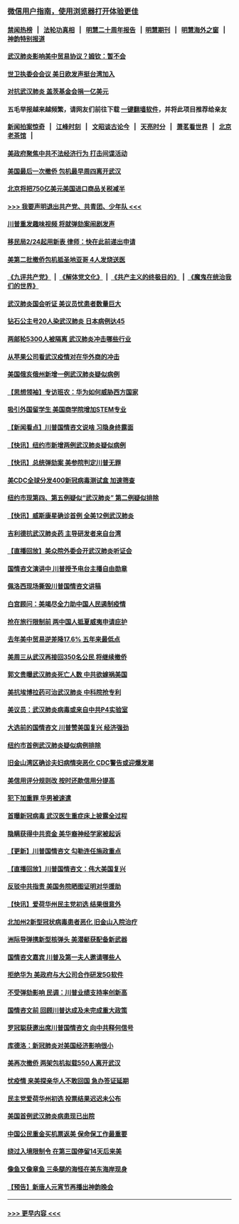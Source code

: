 ### [微信用户指南，使用浏览器打开体验更佳](https://github.com/gfw-breaker/banned-news1/blob/master/indexes/wechat-guide.md?t=0)
#### [禁闻热榜](热点新闻.md?t=0)  &nbsp;&nbsp;|&nbsp;&nbsp; [法轮功真相](https://github.com/gfw-breaker/truth/blob/master/README.md?t=0) &nbsp;&nbsp;|&nbsp;&nbsp; [明慧二十周年报告](https://github.com/gfw-breaker/mh-reports/blob/master/README.md?t=0) &nbsp;&nbsp;|&nbsp;&nbsp;[明慧期刊](https://github.com/gfw-breaker/mh-qikan) &nbsp;&nbsp;|&nbsp;&nbsp; [明慧海外之窗](https://github.com/gfw-breaker/mh-news/blob/master/README.md?t=0) &nbsp;&nbsp;|&nbsp;&nbsp; [神韵特别报道](https://github.com/gfw-breaker/mh-news/blob/master/shenyun.md?t=0)
#### [武汉肺炎影响美中贸易协议？姆钦：暂不会](../pages/nsc412/n11849497.md?t=02070133) 
#### [世卫执委会会议 美日欧发声挺台湾加入](../pages/nsc412/n11849433.md?t=02070133) 
#### [对抗武汉肺炎 盖茨基金会捐一亿美元](../pages/nsc412/n11848953.md?t=02070133) 
#### 五毛举报越来越频繁，请网友们前往下载 [一键翻墙软件](https://github.com/gfw-breaker/ssr-accounts)，并将此项目推荐给亲友
#### [新闻拍案惊奇](https://github.com/gfw-breaker/banned-news1/blob/master/pages/link4.md) &nbsp;&nbsp;|&nbsp;&nbsp; [江峰时刻](https://github.com/gfw-breaker/banned-news1/blob/master/pages/link4.md) &nbsp;&nbsp;|&nbsp;&nbsp; [文昭谈古论今](https://github.com/gfw-breaker/banned-news1/blob/master/pages/link4.md) &nbsp;&nbsp;|&nbsp;&nbsp; [天亮时分](https://github.com/gfw-breaker/banned-news1/blob/master/pages/link4.md) &nbsp;&nbsp;|&nbsp;&nbsp; [萧茗看世界](https://github.com/gfw-breaker/banned-news1/blob/master/pages/link4.md) &nbsp;&nbsp;|&nbsp;&nbsp; [北京老茶馆](https://github.com/gfw-breaker/banned-news1/blob/master/pages/link4.md) &nbsp;&nbsp;|&nbsp;&nbsp; 
#### [美政府聚焦中共不法经济行为 打击间谍活动](../pages/nsc412/n11849322.md?t=02070133) 
#### [美国最后一次撤侨 包机最早周四离开武汉](../pages/nsc412/n11849395.md?t=02070133) 
#### [北京将把750亿美元美国进口商品关税减半](../pages/nsc412/n11848896.md?t=02070133) 
#### [>>> 我要声明退出共产党、共青团、少年队 <<<](https://github.com/begood0513/goodnews/blob/master/quit/letter.md) 
#### [川普重发趣味视频 将就弹劾案闹剧发声](../pages/nsc412/n11848715.md?t=02070133) 
#### [移民局2/24起用新表  律师：快在此前递出申请](../pages/nsc412/n11848220.md?t=02070133) 
#### [美第二批撤侨包机抵圣地亚哥 4人发烧送医](../pages/nsc412/n11847923.md?t=02070133) 
#### [《九评共产党》](https://github.com/begood0513/9ping.md/blob/master/README.md) &nbsp;|&nbsp; [《解体党文化》](../../../../jtdwh.md/blob/master/README.md)  &nbsp;|&nbsp; [《共产主义的终极目的》](../../../../gczydzjmd.md/blob/master/README.md) &nbsp;|&nbsp; [《魔鬼在统治我们的世界》](../../../../mgztzwmdsj.md/blob/master/README.md) 
#### [武汉肺炎国会听证 美议员忧患者数量巨大](../pages/nsc412/n11844851.md?t=02070133) 
#### [钻石公主号20人染武汉肺炎 日本病例达45](../pages/nsc412/n11847823.md?t=02070133) 
#### [两邮轮5300人被隔离 武汉肺炎冲击哪些行业](../pages/nsc412/n11847456.md?t=02070133) 
#### [从苹果公司看武汉疫情对在华外商的冲击](../pages/nsc412/n11847586.md?t=02070133) 
#### [美国俄亥俄州新增一例武汉肺炎疑似病例](../pages/nsc412/n11847714.md?t=02070133) 
#### [【思想领袖】专访班农：华为如何威胁西方国家](../pages/nsc412/n11847306.md?t=02070133) 
#### [吸引外国留学生 美国商学院增加STEM专业](../pages/nsc412/n11847417.md?t=02070133) 
#### [【新闻看点】川普国情咨文说啥 习隐身终露面](../pages/nsc412/n11847016.md?t=02070133) 
#### [【快讯】纽约市新增两例武汉肺炎疑似病例](../pages/nsc412/n11847250.md?t=02070133) 
#### [【快讯】总统弹劾案 美参院判定川普无罪](../pages/nsc412/n11847316.md?t=02070133) 
#### [美CDC全球分发400新冠病毒测试盒 加速筛查](../pages/nsc412/n11847260.md?t=02070133) 
#### [纽约市现第四、第五例疑似“武汉肺炎”   第二例疑似排除](../pages/nsc412/n11847332.md?t=02070133) 
#### [【快讯】威斯康星确诊首例 全美12例武汉肺炎](../pages/nsc412/n11847162.md?t=02070133) 
#### [吉利德抗武汉肺炎药 主导研发者来自台湾](../pages/nsc412/n11847064.md?t=02070133) 
#### [【直播回放】美众院外委会开武汉肺炎听证会](../pages/nsc412/n11846727.md?t=02070133) 
#### [国情咨文演讲中 川普授予电台主播自由勋章](../pages/nsc412/n11846815.md?t=02070133) 
#### [佩洛西现场撕毁川普国情咨文讲稿](../pages/nsc412/n11846724.md?t=02070133) 
#### [白宫顾问：美竭尽全力助中国人民遏制疫情](../pages/nsc412/n11846756.md?t=02070133) 
#### [抢在旅行限制前 两中国人抵夏威夷申请庇护](../pages/nsc412/n11846866.md?t=02070133) 
#### [去年美中贸易逆差降17.6% 五年来最低点](../pages/nsc412/n11846755.md?t=02070133) 
#### [美周三从武汉再接回350名公民 将继续撤侨](../pages/nsc412/n11846705.md?t=02070133) 
#### [郭文贵曝武汉肺炎死亡人数 中共欲嫁祸美国](../pages/nsc412/n11846240.md?t=02070133) 
#### [美抗埃博拉药可治武汉肺炎 中科院抢专利](../pages/nsc412/n11846409.md?t=02070133) 
#### [美议员：武汉肺炎病毒或来自中共P4实验室](../pages/nsc412/n11846043.md?t=02070133) 
#### [大选前的国情咨文 川普赞美国复兴 经济强劲](../pages/nsc412/n11845526.md?t=02070133) 
#### [纽约市首例武汉肺炎疑似病例排除](../pages/nsc412/n11844989.md?t=02070133) 
#### [旧金山湾区确诊夫妇病情突恶化 CDC警告或迎爆发潮](../pages/nsc412/n11845730.md?t=02070133) 
#### [美信用评分规则改  按时还款信用分提高](../pages/nsc412/n11845488.md?t=02070133) 
#### [犯下加重罪 华男被速遣](../pages/nsc412/n11845476.md?t=02070133) 
#### [首曝新冠病毒 武汉医生重症床上披露全过程](../pages/nsc412/n11845150.md?t=02070133) 
#### [隐瞒获得中共资金 美华裔神经学家被起诉](../pages/nsc412/n11844879.md?t=02070133) 
#### [【更新】川普国情咨文 勾勒连任施政重点](../pages/nsc412/n11845223.md?t=02070133) 
#### [【直播回放】川普国情咨文：伟大美国复兴](../pages/nsc412/n11842079.md?t=02070133) 
#### [反驳中共指责 美国务院晒图证明对华援助](../pages/nsc412/n11844859.md?t=02070133) 
#### [【快讯】爱荷华州民主党初选 结果很意外](../pages/nsc412/n11844878.md?t=02070133) 
#### [北加州2新型冠状病毒患者恶化 旧金山入院治疗](../pages/nsc412/n11844842.md?t=02070133) 
#### [洲际导弹携新型核弹头 美潜艇获配备新武器](../pages/nsc412/n11844680.md?t=02070133) 
#### [国情咨文嘉宾 川普及第一夫人邀请哪些人](../pages/nsc412/n11844712.md?t=02070133) 
#### [拒绝华为 美政府与大公司合作研发5G软件](../pages/nsc412/n11844625.md?t=02070133) 
#### [不受弹劾影响 民调：川普业绩支持率创新高](../pages/nsc412/n11844622.md?t=02070133) 
#### [国情咨文前 回顾川普达成及未完成重大政策](../pages/nsc412/n11844581.md?t=02070133) 
#### [罗冠聪获邀出席川普国情咨文 向中共释何信号](../pages/nsc412/n11844355.md?t=02070133) 
#### [库德洛：新冠肺炎对美国经济影响很小](../pages/nsc412/n11844418.md?t=02070133) 
#### [美再次撤侨 两架包机拟载550人离开武汉](../pages/nsc412/n11844407.md?t=02070133) 
#### [忧疫情 来美探亲华人不敢回国 急办签证延期](../pages/nsc412/n11843344.md?t=02070133) 
#### [民主党爱荷华州初选 投票结果迟迟未公布](../pages/nsc412/n11844207.md?t=02070133) 
#### [美国首例武汉肺炎病患现已出院](../pages/nsc412/n11842740.md?t=02070133) 
#### [中国公民重金买机票返美 保命保工作最重要](../pages/nsc412/n11843282.md?t=02070133) 
#### [绕过入境限制令  在第三国停留14天后来美](../pages/nsc412/n11843341.md?t=02070133) 
#### [像鱼又像章鱼 三条腿的海怪在美东海岸现身](../pages/nsc412/n11843092.md?t=02070133) 
#### [【预告】新唐人元宵节再播出神韵晚会](../pages/nsc412/n11843192.md?t=02070133) 

----
#### [ >>> 更早内容 <<< ](../indexes/nsc412-earlier.md)
